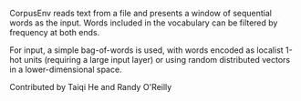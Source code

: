 CorpusEnv reads text from a file and presents a window of sequential words as the input.  Words included in the vocabulary can be filtered by frequency at both ends.

For input, a simple bag-of-words is used, with words encoded as localist 1-hot units (requiring a large input layer) or using random distributed vectors in a lower-dimensional space.

Contributed by Taiqi He and Randy O'Reilly

